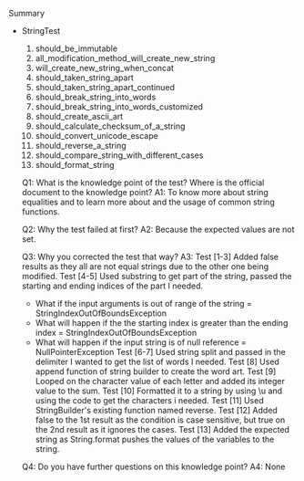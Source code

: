 Summary
- StringTest

    1. should_be_immutable
    2. all_modification_method_will_create_new_string
    3. will_create_new_string_when_concat
    4. should_taken_string_apart
    5. should_taken_string_apart_continued
    6. should_break_string_into_words
    7. should_break_string_into_words_customized
    8. should_create_ascii_art
    9. should_calculate_checksum_of_a_string
    10. should_convert_unicode_escape
    11. should_reverse_a_string
    12. should_compare_string_with_different_cases
    13. should_format_string

    Q1: What is the knowledge point of the test? Where is the official document to the knowledge point?
    A1: To know more about string equalities and to learn more about and the usage of common string functions.

    Q2: Why the test failed at first?
    A2: Because the expected values are not set.

    Q3: Why you corrected the test that way?
    A3: Test [1-3] Added false results as they all are not equal strings due to the other one being modified.
    Test [4-5] Used substring to get part of the string, passed the starting and ending indices of the part I needed.
    - What if the input arguments is out of range of the string = StringIndexOutOfBoundsException
    - What will happen if the the starting index is greater than the ending index = StringIndexOutOfBoundsException
    - What will happen if the input string is of null reference = NullPointerException
    Test [6-7] Used string split and passed in the delimiter I wanted to get the list of words I needed.
    Test [8] Used append function of string builder to create the word art.
    Test [9] Looped on the character value of each letter and added its integer value to the sum.
    Test [10] Formatted it to a string by using \u and using the code to get the characters i needed.
    Test [11] Used StringBuilder's existing function named reverse.
    Test [12] Added false to the 1st result as the condition is case sensitive, but true on the 2nd result as it ignores the cases.
    Test [13] Added the expected string as String.format pushes the values of the variables to the string.

    Q4: Do you have further questions on this knowledge point?
    A4: None

